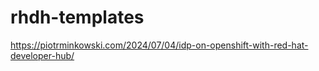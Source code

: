 # rhdh-templates

https://piotrminkowski.com/2024/07/04/idp-on-openshift-with-red-hat-developer-hub/